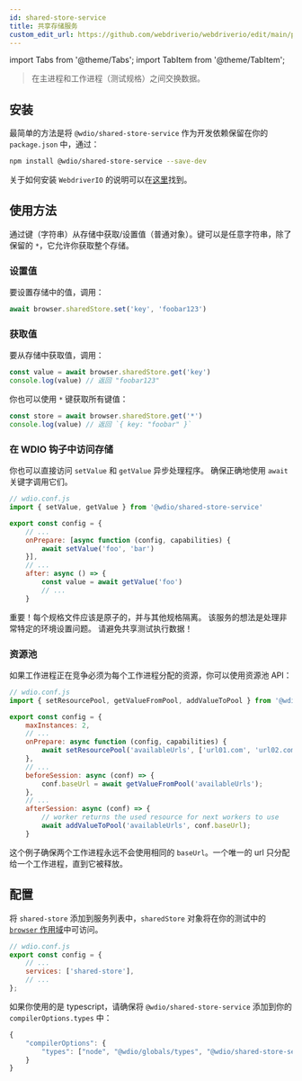 ```yaml
---
id: shared-store-service
title: 共享存储服务
custom_edit_url: https://github.com/webdriverio/webdriverio/edit/main/packages/wdio-shared-store-service/README.md
---
```


import Tabs from '@theme/Tabs';
import TabItem from '@theme/TabItem';

> 在主进程和工作进程（测试规格）之间交换数据。

## 安装

最简单的方法是将 `@wdio/shared-store-service` 作为开发依赖保留在你的 `package.json` 中，通过：

```sh
npm install @wdio/shared-store-service --save-dev
```

关于如何安装 `WebdriverIO` 的说明可以在[这里](https://webdriver.io/docs/gettingstarted)找到。

## 使用方法

通过键（字符串）从存储中获取/设置值（普通对象）。键可以是任意字符串，除了保留的 `*`，它允许你获取整个存储。

### 设置值

要设置存储中的值，调用：

```js
await browser.sharedStore.set('key', 'foobar123')
```

### 获取值

要从存储中获取值，调用：

```js
const value = await browser.sharedStore.get('key')
console.log(value) // 返回 "foobar123"
```

你也可以使用 `*` 键获取所有键值：

```js
const store = await browser.sharedStore.get('*')
console.log(value) // 返回 `{ key: "foobar" }`
```

### 在 WDIO 钩子中访问存储

你也可以直接访问 `setValue` 和 `getValue` 异步处理程序。
确保正确地使用 `await` 关键字调用它们。

```js
// wdio.conf.js
import { setValue, getValue } from '@wdio/shared-store-service'

export const config = {
    // ...
    onPrepare: [async function (config, capabilities) {
        await setValue('foo', 'bar')
    }],
    // ...
    after: async () => {
        const value = await getValue('foo')
        // ...
    }
```

重要！每个规格文件应该是原子的，并与其他规格隔离。
该服务的想法是处理非常特定的环境设置问题。
请避免共享测试执行数据！

### 资源池

如果工作进程正在竞争必须为每个工作进程分配的资源，你可以使用资源池 API：

```js
// wdio.conf.js
import { setResourcePool, getValueFromPool, addValueToPool } from '@wdio/shared-store-service'

export const config = {
    maxInstances: 2,
    // ...
    onPrepare: async function (config, capabilities) {
        await setResourcePool('availableUrls', ['url01.com', 'url02.com'])
    },
    // ...
    beforeSession: async (conf) => {
        conf.baseUrl = await getValueFromPool('availableUrls');
    },
    // ...
    afterSession: async (conf) => {
        // worker returns the used resource for next workers to use
        await addValueToPool('availableUrls', conf.baseUrl);
    }
```

这个例子确保两个工作进程永远不会使用相同的 `baseUrl`。一个唯一的 url 只分配给一个工作进程，直到它被释放。

## 配置

将 `shared-store` 添加到服务列表中，`sharedStore` 对象将在你的测试中的 [`browser` 作用域](https://webdriver.io/docs/api/browser)中可访问。

```js
// wdio.conf.js
export const config = {
    // ...
    services: ['shared-store'],
    // ...
};
```

如果你使用的是 typescript，请确保将 `@wdio/shared-store-service` 添加到你的 `compilerOptions.types` 中：

```js
{
    "compilerOptions": {
        "types": ["node", "@wdio/globals/types", "@wdio/shared-store-service"],
    }
}
```